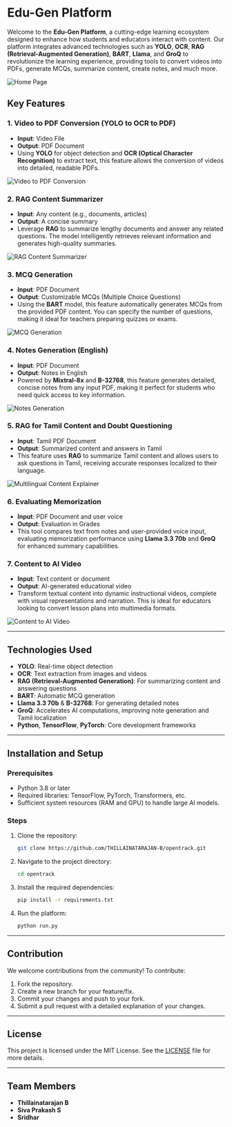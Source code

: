 # Edu-Gen Platform

Welcome to the **Edu-Gen Platform**, a cutting-edge learning ecosystem designed to enhance how students and educators interact with content. Our platform integrates advanced technologies such as **YOLO**, **OCR**, **RAG (Retrieval-Augmented Generation)**, **BART**, **Llama**, and **GroQ** to revolutionize the learning experience, providing tools to convert videos into PDFs, generate MCQs, summarize content, create notes, and much more.

![Home Page](images/home.png)

## Key Features

### 1. **Video to PDF Conversion (YOLO to OCR to PDF)**
   - **Input**: Video File
   - **Output**: PDF Document
   - Using **YOLO** for object detection and **OCR (Optical Character Recognition)** to extract text, this feature allows the conversion of videos into detailed, readable PDFs.

   ![Video to PDF Conversion](images/vid2pdf_notes.png)

### 2. **RAG Content Summarizer**
   - **Input**: Any content (e.g., documents, articles)
   - **Output**: A concise summary
   - Leverage **RAG** to summarize lengthy documents and answer any related questions. The model intelligently retrieves relevant information and generates high-quality summaries.

   ![RAG Content Summarizer](images/notes_explainer.png)

### 3. **MCQ Generation**
   - **Input**: PDF Document
   - **Output**: Customizable MCQs (Multiple Choice Questions)
   - Using the **BART** model, this feature automatically generates MCQs from the provided PDF content. You can specify the number of questions, making it ideal for teachers preparing quizzes or exams.

   ![MCQ Generation](images/mcq_gen.png)

### 4. **Notes Generation (English)**
   - **Input**: PDF Document
   - **Output**: Notes in English
   - Powered by **Mixtral-8x** and **B-32768**, this feature generates detailed, concise notes from any input PDF, making it perfect for students who need quick access to key information.

   ![Notes Generation](images/notes_gen.png)

### 5. **RAG for Tamil Content and Doubt Questioning**
   - **Input**: Tamil PDF Document
   - **Output**: Summarized content and answers in Tamil
   - This feature uses **RAG** to summarize Tamil content and allows users to ask questions in Tamil, receiving accurate responses localized to their language.

   ![Multilingual Content Explainer](images/multi_rag.png)

### 6. **Evaluating Memorization**
   - **Input**: PDF Document and user voice
   - **Output**: Evaluation in Grades
   - This tool compares text from notes and user-provided voice input, evaluating memorization performance using **Llama 3.3 70b** and **GroQ** for enhanced summary capabilities.


### 7. **Content to AI Video**
   - **Input**: Text content or document
   - **Output**: AI-generated educational video
   - Transform textual content into dynamic instructional videos, complete with visual representations and narration. This is ideal for educators looking to convert lesson plans into multimedia formats.

   ![Content to AI Video](images/pdf_notes2vid.png)

---

## Technologies Used

- **YOLO**: Real-time object detection
- **OCR**: Text extraction from images and videos
- **RAG (Retrieval-Augmented Generation)**: For summarizing content and answering questions
- **BART**: Automatic MCQ generation
- **Llama 3.3 70b** & **B-32768**: For generating detailed notes
- **GroQ**: Accelerates AI computations, improving note generation and Tamil localization
- **Python**, **TensorFlow**, **PyTorch**: Core development frameworks

---

## Installation and Setup

### Prerequisites
- Python 3.8 or later
- Required libraries: TensorFlow, PyTorch, Transformers, etc.
- Sufficient system resources (RAM and GPU) to handle large AI models.

### Steps
1. Clone the repository:
   ```bash
   git clone https://github.com/THILLAINATARAJAN-B/opentrack.git
   ```
2. Navigate to the project directory:
   ```bash
   cd opentrack
   ```
3. Install the required dependencies:
   ```bash
   pip install -r requirements.txt
   ```
4. Run the platform:
   ```bash
   python run.py
   ```

---

## Contribution

We welcome contributions from the community! To contribute:

1. Fork the repository.
2. Create a new branch for your feature/fix.
3. Commit your changes and push to your fork.
4. Submit a pull request with a detailed explanation of your changes.

---

## License

This project is licensed under the MIT License. See the [LICENSE](LICENSE) file for more details.

---

## Team Members

- **Thillainatarajan B**
- **Siva Prakash S**
- **Sridhar**
